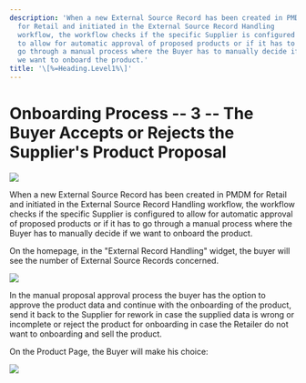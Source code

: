 ```yaml
---
description: 'When a new External Source Record has been created in PMDM
  for Retail and initiated in the External Source Record Handling
  workflow, the workflow checks if the specific Supplier is configured
  to allow for automatic approval of proposed products or if it has to
  go through a manual process where the Buyer has to manually decide if
  we want to onboard the product.'
title: '\[%=Heading.Level1%\]'
---
```


Onboarding Process -- 3 -- The Buyer Accepts or Rejects the Supplier's Product Proposal
=======================================================================================

![](../../../Resources/Images/Solution%20Enablement/PMDM/PMDM%20For%20Retail/OnboardingProcess3.png)

When a new External Source Record has been created in PMDM for Retail
and initiated in the External Source Record Handling workflow, the
workflow checks if the specific Supplier is configured to allow for
automatic approval of proposed products or if it has to go through a
manual process where the Buyer has to manually decide if we want to
onboard the product.

On the homepage, in the "External Record Handling" widget, the buyer
will see the number of External Source Records concerned.

![](../../../Resources/Images/Solution%20Enablement/PMDM/PMDM%20For%20Retail/Homepage.png)

In the manual proposal approval process the buyer has the option to
approve the product data and continue with the onboarding of the
product, send it back to the Supplier for rework in case the supplied
data is wrong or incomplete or reject the product for onboarding in case
the Retailer do not want to onboarding and sell the product.

On the Product Page, the Buyer will make his choice:

![](../../../Resources/Images/Solution%20Enablement/PMDM/PMDM%20For%20Retail/PropStatus%20approve.png)
